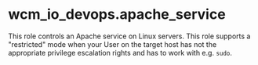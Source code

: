 # wcm_io_devops.apache_service

This role controls an Apache service on Linux servers. This role
supports a "restricted" mode when your User on the target host has not
the appropriate privilege escalation rights and has to work with e.g.
`sudo`.
